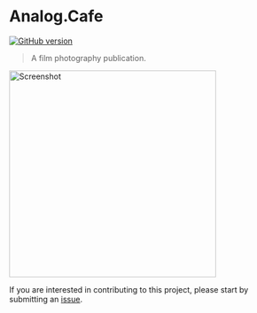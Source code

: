 # Analog.Cafe
[![GitHub version](https://badge.fury.io/gh/dmitrizzle%2FAnalog.Cafe.svg)](https://badge.fury.io/gh/dmitrizzle%2FAnalog.Cafe)
> A film photography publication.

<img src="https://res.cloudinary.com/analog-cafe/image/upload/c_scale,fl_progressive,w_1268/image-froth_1076479_8f0a0ec6c4794688a66d79935fab2ca3.gif" width="373" alt="Screenshot" />

If you are interested in contributing to this project, please start by submitting an [issue](https://github.com/dmitrizzle/Analog.Cafe/issues).
